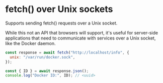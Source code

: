 # fetch() over Unix sockets

Supports sending fetch() requests over a Unix
socket.

While this not an API that browsers will support,
it's useful for server-side applications that need
to communicate with services over a Unix socket,
like the Docker daemon.

```javascript
const response = await fetch("http://localhost/info", {
  unix: "/var/run/docker.sock",
});

const { ID } = await response.json();
console.log("Docker ID:", ID); // <uuid>
```
